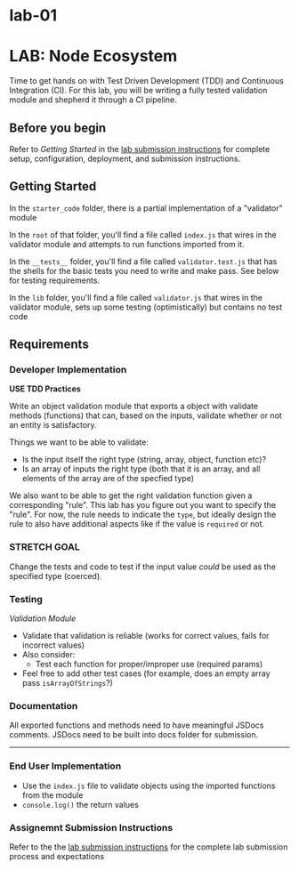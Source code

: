 # lab-01

# LAB: Node Ecosystem

Time to get hands on with Test Driven Development (TDD) and Continuous Integration (CI). For this lab, you will be writing a fully tested validation module and shepherd it through a CI pipeline.

## Before you begin

Refer to *Getting Started*  in the [lab submission instructions](../../../reference/submission-instructions/labs/README.md) for complete setup, configuration, deployment, and submission instructions.

## Getting Started

In the `starter_code` folder, there is a partial implementation of a "validator" module

In the `root` of that folder, you'll find a file called `index.js` that wires in the validator module and attempts to run functions imported from it.

In the `__tests__` folder, you'll find a file called `validator.test.js` that has the shells for the basic tests you need to write and make pass. See below for testing requirements.

In the `lib` folder, you'll find a file called `validator.js` that wires in the validator module, sets up some testing (optimistically) but contains no test code

## Requirements

### Developer Implementation

**USE TDD Practices**

Write an object validation module that exports a object with validate methods (functions) that can, based on the inputs, validate whether or not an entity is satisfactory. 

Things we want to be able to validate:

* Is the input itself the right type (string, array, object, function etc)?
* Is an array of inputs the right type (both that it is an array, and all elements of the array are of the specfied type)

We also want to be able to get the right validation function given a corresponding "rule". This lab has you figure out you want to specify the "rule". For now, the rule needs to indicate the `type`, but ideally design the rule to also have additional aspects like if the value is `required` or not.

### STRETCH GOAL

Change the tests and code to test if the input value _could_ be used as the specified type (coerced).

### Testing

*Validation Module* 
* Validate that validation is reliable (works for correct values, fails for incorrect values)
* Also consider:
    * Test each function for proper/improper use (required params)
* Feel free to add other test cases (for example, does an empty array pass `isArrayOfStrings`?)

### Documentation

All exported functions and methods need to have meaningful JSDocs comments. JSDocs need to be built
into docs folder for submission.

---

### End User Implementation
* Use the `index.js` file to validate objects using the imported functions from the module
* `console.log()` the return values


### Assignemnt Submission Instructions

Refer to the the [lab submission instructions](../../../reference/submission-instructions/labs/README.md) for the complete lab submission process and expectations